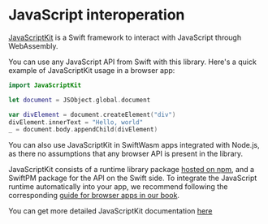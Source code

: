 # JavaScript interoperation

[JavaScriptKit](https://github.com/swiftwasm/JavaScriptKit) is a Swift framework to interact with JavaScript through WebAssembly.

You can use any JavaScript API from Swift with this library. Here's a quick example of JavaScriptKit
usage in a browser app:

```swift
import JavaScriptKit

let document = JSObject.global.document

var divElement = document.createElement("div")
divElement.innerText = "Hello, world"
_ = document.body.appendChild(divElement)
```

You can also use JavaScriptKit in SwiftWasm apps integrated with Node.js, as there no assumptions
that any browser API is present in the library.

JavaScriptKit consists of a runtime library package [hosted on
npm](https://www.npmjs.com/package/javascript-kit-swift), and a SwiftPM package for the API on the
Swift side. To integrate the JavaScript runtime automatically into your app, we recommend following
the corresponding [guide for browser apps in our book](./browser-app.md).


You can get more detailed JavaScriptKit documentation [here](https://swiftwasm.github.io/JavaScriptKit/)
